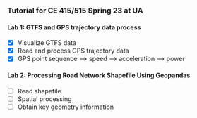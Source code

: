 ### Tutorial for CE 415/515 Spring 23 at UA


#### Lab 1: GTFS and GPS trajectory data process

- [x] Visualize GTFS data
- [x] Read and process GPS trajectory data
- [x] GPS point sequence --> speed --> acceleration --> power

#### Lab 2: Processing Road Network Shapefile Using Geopandas
- [ ] Read shapefile
- [ ] Spatial processing
- [ ] Obtain key geometry information
